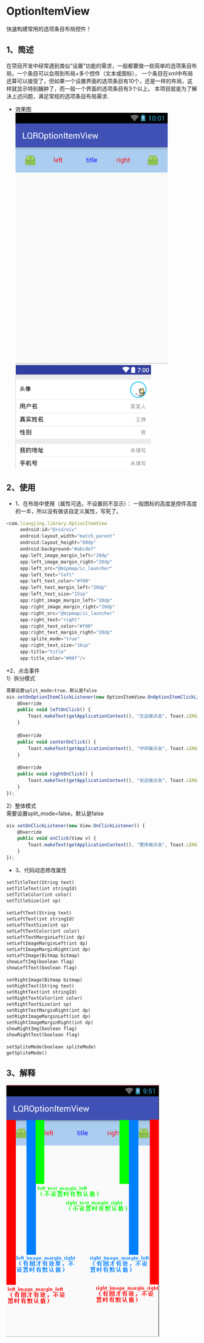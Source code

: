 # OptionItemView
快速构建常用的选项条目布局控件！

## 1、简述
在项目开发中经常遇到类似“设置”功能的需求，一般都要做一些简单的选项条目布局，一个条目可以会用到布局+多个控件（文本或图标），
一个条目在xml中布局还算可以接受了，但如果一个设置界面的选项条目有10个，还是一样的布局，这样就显示特别臃肿了，而一般一个界面的选项条目有3个以上。
本项目就是为了解决上述问题，满足常规的选项条目布局需求.
* 效果图<br>
![效果图](https://github.com/liangjingdev/OptionItemView/raw/master/img/1.png)<br>
![效果图](https://github.com/liangjingdev/OptionItemView/raw/master/img/3.png)

## 2、使用

* 1、在布局中使用（属性可选，不设置则不显示）：
一般图标的高度是控件高度的一半，所以没有做该自定义属性，写死了。
```javascript
<com.liangjing.library.OptionItemView
     android:id="@+id/oiv"
     android:layout_width="match_parent"
     android:layout_height="60dp"
     android:background="#abcdef"
     app:left_image_margin_left="20dp"
     app:left_image_margin_right="20dp"
     app:left_src="@mipmap/ic_launcher"
     app:left_text="left"
     app:left_text_color="#f00"
     app:left_text_margin_left="20dp"
     app:left_text_size="15sp"
     app:right_image_margin_left="20dp"
     app:right_image_margin_right="20dp"
     app:right_src="@mipmap/ic_launcher"
     app:right_text="right"
     app:right_text_color="#f00"
     app:right_text_margin_right="20dp"
     app:splite_mode="true"
     app:right_text_size="16sp"
     app:title="title"
     app:title_color="#00f"/>
```

*2、点击事件<br>
1）拆分模式<br>
```javascript
需要设置split_mode=true，默认是false
oiv.setOnOptionItemClickListener(new OptionItemView.OnOptionItemClickListener() {
    @Override
    public void leftOnClick() {
        Toast.makeText(getApplicationContext(), "左边被点击", Toast.LENGTH_SHORT).show();
    }

    @Override
    public void centerOnClick() {
        Toast.makeText(getApplicationContext(), "中间被点击", Toast.LENGTH_SHORT).show();
    }

    @Override
    public void rightOnClick() {
        Toast.makeText(getApplicationContext(), "右边被点击", Toast.LENGTH_SHORT).show();
    }
});
```

2）整体模式<br>
需要设置split_mode=false，默认是false
```javascript
oiv.setOnClickListener(new View.OnClickListener() {
    @Override
    public void onClick(View v) {
        Toast.makeText(getApplicationContext(), "整体被点击", Toast.LENGTH_SHORT).show();
    }
});
```

* 3、代码动态修改属性
```javascrip
setTitleText(String text)
setTitleText(int stringId)
setTitleColor(int color)
setTitleSize(int sp)

setLeftText(String text)
setLeftText(int stringId)
setLeftTextSize(int sp)
setLeftTextColor(int color)
setLeftTextMarginLeft(int dp)
setLeftImageMarginLeft(int dp)
setLeftImageMarginRight(int dp)
setLeftImage(Bitmap bitmap)
showLeftImg(boolean flag)
showLeftText(boolean flag)

setRightImage(Bitmap bitmap)
setRightText(String text)
setRightText(int stringId)
setRightTextColor(int color)
setRightTextSize(int sp)
setRightTextMarginRight(int dp)
setRightImageMarginLeft(int dp)
setRightImageMarginRight(int dp)
showRightImg(boolean flag)
showRightText(boolean flag)

setSpliteMode(boolean spliteMode)
getSpliteMode()
```

## 3、解释
![解释](https://github.com/liangjingdev/OptionItemView/raw/master/img/2.png)
